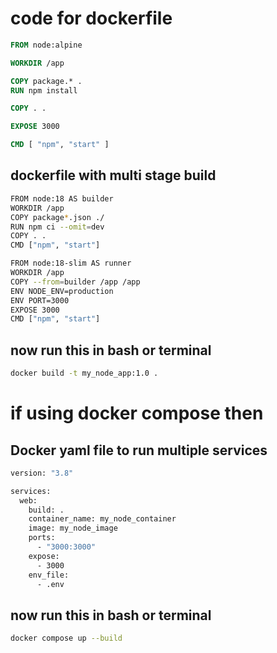 # code for dockerfile

```dockerfile
FROM node:alpine

WORKDIR /app

COPY package.* .
RUN npm install

COPY . .

EXPOSE 3000

CMD [ "npm", "start" ]
```

## dockerfile with multi stage build

```bash
FROM node:18 AS builder
WORKDIR /app
COPY package*.json ./
RUN npm ci --omit=dev
COPY . .
CMD ["npm", "start"]

FROM node:18-slim AS runner
WORKDIR /app
COPY --from=builder /app /app
ENV NODE_ENV=production
ENV PORT=3000
EXPOSE 3000
CMD ["npm", "start"]

```

## now run this in bash or terminal
```bash
docker build -t my_node_app:1.0 .
```

# if using docker compose then

## Docker yaml file to run multiple services 
```bash
version: "3.8"

services:
  web:
    build: .
    container_name: my_node_container
    image: my_node_image
    ports:
      - "3000:3000"
    expose:
      - 3000
    env_file:
      - .env
```


## now run this in bash or terminal
```bash
docker compose up --build
```
